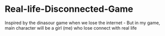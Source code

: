 # Real-life-Disconnected-Game
Inspired by the dinasour game when we lose the internet - But in my game, main character will be a girl (me) who lose connect with real life
